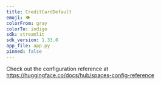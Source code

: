 ```yaml
---
title: CreditCardDefault
emoji: 👁
colorFrom: gray
colorTo: indigo
sdk: streamlit
sdk_version: 1.33.0
app_file: app.py
pinned: false
---
```


Check out the configuration reference at https://huggingface.co/docs/hub/spaces-config-reference
